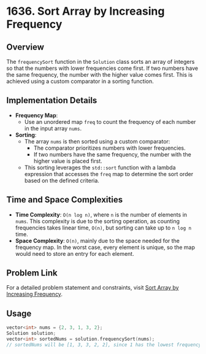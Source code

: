 # 1636. Sort Array by Increasing Frequency

## Overview
The `frequencySort` function in the `Solution` class sorts an array of integers so that the numbers with lower frequencies come first. If two numbers have the same frequency, the number with the higher value comes first. This is achieved using a custom comparator in a sorting function.

## Implementation Details
- **Frequency Map**:
  - Use an unordered map `freq` to count the frequency of each number in the input array `nums`.
- **Sorting**:
  - The array `nums` is then sorted using a custom comparator:
    - The comparator prioritizes numbers with lower frequencies.
    - If two numbers have the same frequency, the number with the higher value is placed first.
  - This sorting leverages the `std::sort` function with a lambda expression that accesses the `freq` map to determine the sort order based on the defined criteria.

## Time and Space Complexities
- **Time Complexity**: `O(n log n)`, where `n` is the number of elements in `nums`. This complexity is due to the sorting operation, as counting frequencies takes linear time, `O(n)`, but sorting can take up to `n log n` time.
- **Space Complexity**: `O(n)`, mainly due to the space needed for the frequency map. In the worst case, every element is unique, so the map would need to store an entry for each element.

## Problem Link
For a detailed problem statement and constraints, visit [Sort Array by Increasing Frequency](https://leetcode.com/problems/sort-array-by-increasing-frequency/).

## Usage
```cpp
vector<int> nums = {2, 3, 1, 3, 2};
Solution solution;
vector<int> sortedNums = solution.frequencySort(nums);
// sortedNums will be [1, 3, 3, 2, 2], since 1 has the lowest frequency, followed by 3, and then 2 with the highest frequency and sorted descending by value where frequencies tie.
